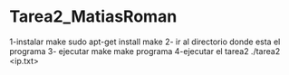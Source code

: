 # Tarea2_MatiasRoman
1-instalar make 
  sudo apt-get install make
2- ir al directorio donde esta el programa 
3- ejecutar make 
  make programa 
4-ejecutar el tarea2
  ./tarea2 <ip.txt> <numero de paquetes a enviar>
